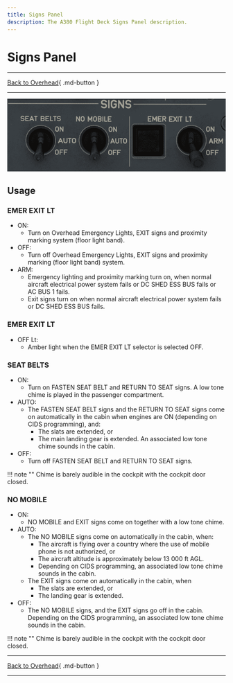 ```yaml
---
title: Signs Panel
description: The A380 Flight Deck Signs Panel description.
---
```


# Signs Panel

---

[Back to Overhead](../overviews/ovhd.md){ .md-button }

---

![SIGNS Panel](../../../assets/a380x-briefing/flight-deck/ovhd/signs-panel.png "SIGNS Panel")

[//]: # (TODO)
<!-- TODO
!!! note "API Documentation: [Signs Panel API](../../../../../aircraft/a32nx/a32nx-api/a380x-flight-deck-api.md#signs-panel)"
-->

## Usage

### EMER EXIT LT

- ON:
    - Turn on Overhead Emergency Lights, EXIT signs and proximity marking system (floor light band).
- OFF:
    - Turn off Overhead Emergency Lights, EXIT signs and proximity marking (floor light band) system.
- ARM:
    - Emergency lighting and proximity marking turn on, when normal aircraft electrical power system fails or DC SHED ESS BUS fails or AC BUS 1 fails.
    - Exit signs turn on when normal aircraft electrical power system fails or DC SHED ESS BUS fails.

### EMER EXIT LT

- OFF Lt:
    - Amber light when the EMER EXIT LT selector is selected OFF.

###  SEAT BELTS

- ON:
    - Turn on FASTEN SEAT BELT and RETURN TO SEAT signs. A low tone chime is played in the passenger compartment.
- AUTO:
    - The FASTEN SEAT BELT signs and the RETURN TO SEAT signs come
      on automatically in the cabin when engines are ON (depending on CIDS
      programming), and: 
        - The slats are extended, or
        - The main landing gear is extended.
      An associated low tone chime sounds in the cabin.
- OFF:
    - Turn off FASTEN SEAT BELT and RETURN TO SEAT signs.

!!! note ""
    Chime is barely audible in the cockpit with the cockpit door closed.

### NO MOBILE

- ON:
    - NO MOBILE and EXIT signs come on together with a low tone chime.
- AUTO:
    - The NO MOBILE signs come on automatically in the cabin, when:
        - The aircraft is flying over a country where the use of mobile phone is not
          authorized, or
        - The aircraft altitude is approximately below 13 000 ft AGL.
        - Depending on CIDS programming, an associated low tone chime
          sounds in the cabin.
    - The EXIT signs come on automatically in the cabin, when
        - The slats are extended, or
        - The landing gear is extended.
- OFF:
    - The NO MOBILE signs, and the EXIT signs go off in the cabin. Depending on the CIDS programming, 
      an associated low tone chime sounds in the cabin.

!!! note ""
    Chime is barely audible in the cockpit with the cockpit door closed.

---

[Back to Overhead](../overviews/ovhd.md){ .md-button }

---